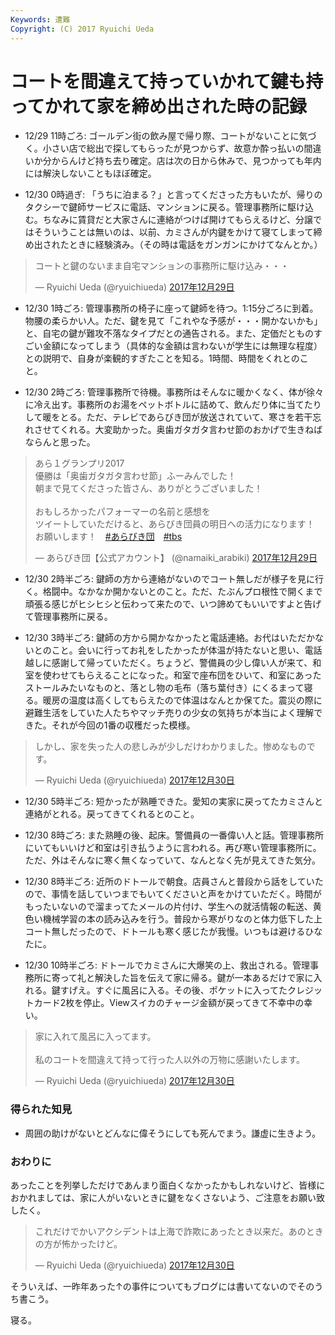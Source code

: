 ```yaml
---
Keywords: 遭難
Copyright: (C) 2017 Ryuichi Ueda
---
```


# コートを間違えて持っていかれて鍵も持ってかれて家を締め出された時の記録

* 12/29 11時ごろ: ゴールデン街の飲み屋で帰り際、コートがないことに気づく。小さい店で総出で探してもらったが見つからず、故意か酔っ払いの間違いか分からんけど持ち去り確定。店は次の日から休みで、見つかっても年内には解決しないこともほぼ確定。


* 12/30 0時過ぎ: 「うちに泊まる？」と言ってくださった方もいたが、帰りのタクシーで鍵師サービスに電話、マンションに戻る。管理事務所に駆け込む。ちなみに賃貸だと大家さんに連絡がつけば開けてもらえるけど、分譲ではそういうことは無いのは、以前、カミさんが内鍵をかけて寝てしまって締め出されたときに経験済み。（その時は電話をガンガンにかけてなんとか。）


<blockquote class="twitter-tweet" data-lang="ja"><p lang="ja" dir="ltr">コートと鍵のないまま自宅マンションの事務所に駆け込み・・・</p>&mdash; Ryuichi Ueda (@ryuichiueda) <a href="https://twitter.com/ryuichiueda/status/946762635394949120?ref_src=twsrc%5Etfw">2017年12月29日</a></blockquote> <script async src="https://platform.twitter.com/widgets.js" charset="utf-8"></script> 

* 12/30 1時ごろ: 管理事務所の椅子に座って鍵師を待つ。1:15分ごろに到着。物腰の柔らかい人。ただ、鍵を見て「これやな予感が・・・開かないかも」と、自宅の鍵が難攻不落なタイプだとの通告される。また、定価だとものすごい金額になってしまう（具体的な金額は言わないが学生には無理な程度）との説明で、自身が楽観的すぎたことを知る。1時間、時間をくれとのこと。

* 12/30 2時ごろ: 管理事務所で待機。事務所はそんなに暖かくなく、体が徐々に冷え出す。事務所のお湯をペットボトルに詰めて、飲んだり体に当てたりして暖をとる。ただ、テレビであらびき団が放送されていて、寒さを若干忘れさせてくれる。大変助かった。奥歯ガタガタ言わせ節のおかげで生きねばならんと思った。

<blockquote class="twitter-tweet" data-lang="ja"><p lang="ja" dir="ltr">あら１グランプリ2017<br>優勝は「奥歯ガタガタ言わせ節」ふーみんでした！<br>朝まで見てくださった皆さん、ありがとうございました！<br><br>おもしろかったパフォーマーの名前と感想を<br>ツイートしていただけると、あらびき団員の明日への活力になります！<br>お願いします！　<a href="https://twitter.com/hashtag/%E3%81%82%E3%82%89%E3%81%B3%E3%81%8D%E5%9B%A3?src=hash&amp;ref_src=twsrc%5Etfw">#あらびき団</a>　<a href="https://twitter.com/hashtag/tbs?src=hash&amp;ref_src=twsrc%5Etfw">#tbs</a></p>&mdash; あらびき団【公式アカウント】 (@namaiki_arabiki) <a href="https://twitter.com/namaiki_arabiki/status/946815344709996545?ref_src=twsrc%5Etfw">2017年12月29日</a></blockquote> <script async src="https://platform.twitter.com/widgets.js" charset="utf-8"></script> 

* 12/30 2時半ごろ: 鍵師の方から連絡がないのでコート無しだが様子を見に行く。格闘中。なかなか開かないとのこと。ただ、たぶんプロ根性で開くまで頑張る感じがヒシヒシと伝わって来たので、いつ諦めてもいいですよと告げて管理事務所に戻る。

* 12/30 3時半ごろ: 鍵師の方から開かなかったと電話連絡。お代はいただかないとのこと。会いに行ってお礼をしたかったが体温が持たないと思い、電話越しに感謝して帰っていただく。ちょうど、警備員の少し偉い人が来て、和室を使わせてもらえることになった。和室で座布団をひいて、和室にあったストールみたいなものと、落とし物の毛布（落ち葉付き）にくるまって寝る。暖房の温度は高くしてもらえたので体温はなんとか保てた。震災の際に避難生活をしていた人たちやマッチ売りの少女の気持ちが本当によく理解できた。それが今回の1番の収穫だった模様。

<blockquote class="twitter-tweet" data-lang="ja"><p lang="ja" dir="ltr">しかし、家を失った人の悲しみが少しだけわかりました。惨めなものです。</p>&mdash; Ryuichi Ueda (@ryuichiueda) <a href="https://twitter.com/ryuichiueda/status/946924986605846529?ref_src=twsrc%5Etfw">2017年12月30日</a></blockquote> <script async src="https://platform.twitter.com/widgets.js" charset="utf-8"></script> 

* 12/30 5時半ごろ: 短かったが熟睡できた。愛知の実家に戻ってたカミさんと連絡がとれる。戻ってきてくれるとのこと。

* 12/30 8時ごろ: また熟睡の後、起床。警備員の一番偉い人と話。管理事務所にいてもいいけど和室は引き払うように言われる。再び寒い管理事務所に。ただ、外はそんなに寒く無くなっていて、なんとなく先が見えてきた気分。

* 12/30 8時半ごろ: 近所のドトールで朝食。店員さんと普段から話をしていたので、事情を話していつまでもいてくださいと声をかけていただく。時間がもったいないので溜まってたメールの片付け、学生への就活情報の転送、黄色い機械学習の本の読み込みを行う。普段から寒がりなのと体力低下した上コート無しだったので、ドトールも寒く感じたが我慢。いつもは避けるひなたに。


* 12/30 10時半ごろ: ドトールでカミさんに大爆笑の上、救出される。管理事務所に寄って礼と解決した旨を伝えて家に帰る。鍵が一本あるだけで家に入れる。鍵すげえ。すぐに風呂に入る。その後、ポケットに入ってたクレジットカード2枚を停止。Viewスイカのチャージ金額が戻ってきて不幸中の幸い。

<blockquote class="twitter-tweet" data-lang="ja"><p lang="ja" dir="ltr">家に入れて風呂に入ってます。<br><br>私のコートを間違えて持って行った人以外の万物に感謝いたします。</p>&mdash; Ryuichi Ueda (@ryuichiueda) <a href="https://twitter.com/ryuichiueda/status/946924739120918528?ref_src=twsrc%5Etfw">2017年12月30日</a></blockquote> <script async src="https://platform.twitter.com/widgets.js" charset="utf-8"></script> 


### 得られた知見

* 周囲の助けがないとどんなに偉そうにしても死んでまう。謙虚に生きよう。

### おわりに

あったことを列挙しただけであんまり面白くなかったかもしれないけど、皆様におかれましては、家に人がいないときに鍵をなくさないよう、ご注意をお願い致したく。

<blockquote class="twitter-tweet" data-lang="ja"><p lang="ja" dir="ltr">これだけでかいアクシデントは上海で詐欺にあったとき以来だ。あのときの方が怖かったけど。</p>&mdash; Ryuichi Ueda (@ryuichiueda) <a href="https://twitter.com/ryuichiueda/status/946909432419459072?ref_src=twsrc%5Etfw">2017年12月30日</a></blockquote> <script async src="https://platform.twitter.com/widgets.js" charset="utf-8"></script> 

そういえば、一昨年あった↑の事件についてもブログには書いてないのでそのうち書こう。


寝る。

